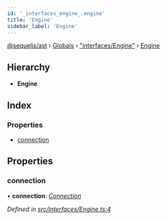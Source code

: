 ```yaml
---
id: '_interfaces_engine_.engine'
title: 'Engine'
sidebar_label: 'Engine'
---
```


[@sequeljs/ast](../index.md) › [Globals](../globals.md) ›
["interfaces/Engine"](../modules/_interfaces_engine_.md) ›
[Engine](_interfaces_engine_.engine.md)

## Hierarchy

- **Engine**

## Index

### Properties

- [connection](_interfaces_engine_.engine.md#connection)

## Properties

### connection

• **connection**: _[Connection](_interfaces_connection_.connection.md)_

_Defined in
[src/interfaces/Engine.ts:4](https://github.com/sequeljs/ast/blob/aa0ef0f/src/interfaces/Engine.ts#L4)_
